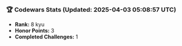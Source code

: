 ### 🏆 Codewars Stats (Updated: 2025-04-03 05:08:57 UTC)

- **Rank:** 8 kyu
- **Honor Points:** 3
- **Completed Challenges:** 1
